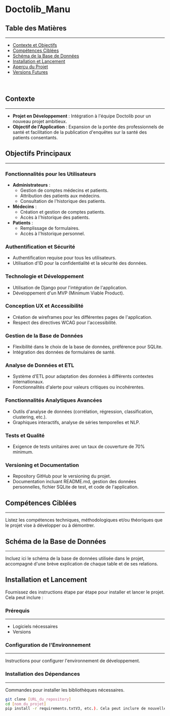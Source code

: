 # Doctolib_Manu

## Table des Matières
---
- [Contexte et Objectifs](#Contexte)
- [Compétences Ciblées](#compétences-ciblées)
- [Schéma de la Base de Données](#schéma-de-la-base-de-données)
- [Installation et Lancement](#installation-et-lancement)
- [Aperçu du Projet](#aperçu-du-projet)
- [Versions Futures](#versions-futures)<br><br><br>


## Contexte
---
- **Projet en Développement** : Intégration à l'équipe Doctolib pour un nouveau projet ambitieux.
- **Objectif de l'Application** : Expansion de la portée des professionnels de santé et facilitation de la publication d'enquêtes sur la santé des patients consentants.


## Objectifs Principaux
---
### Fonctionnalités pour les Utilisateurs
- **Administrateurs** : 
  - Gestion de comptes médecins et patients.
  - Attribution des patients aux médecins.
  - Consultation de l'historique des patients.
- **Médecins** :
  - Création et gestion de comptes patients.
  - Accès à l'historique des patients.
- **Patients** :
  - Remplissage de formulaires.
  - Accès à l'historique personnel.

### Authentification et Sécurité
- Authentification requise pour tous les utilisateurs.
- Utilisation d'ID pour la confidentialité et la sécurité des données.

### Technologie et Développement
- Utilisation de Django pour l'intégration de l'application.
- Développement d'un MVP (Minimum Viable Product).

### Conception UX et Accessibilité
- Création de wireframes pour les différentes pages de l'application.
- Respect des directives WCAG pour l'accessibilité.

### Gestion de la Base de Données
- Flexibilité dans le choix de la base de données, préférence pour SQLite.
- Intégration des données de formulaires de santé.

### Analyse de Données et ETL
- Système d'ETL pour adaptation des données à différents contextes internationaux.
- Fonctionnalités d'alerte pour valeurs critiques ou incohérentes.

### Fonctionnalités Analytiques Avancées
- Outils d'analyse de données (corrélation, régression, classification, clustering, etc.).
- Graphiques interactifs, analyse de séries temporelles et NLP.

### Tests et Qualité
- Exigence de tests unitaires avec un taux de couverture de 70% minimum.

### Versioning et Documentation
- Repository GitHub pour le versioning du projet.
- Documentation incluant README.md, gestion des données personnelles, fichier SQLite de test, et code de l'application.


## Compétences Ciblées
---
Listez les compétences techniques, méthodologiques et/ou théoriques que le projet vise à développer ou à démontrer.


## Schéma de la Base de Données
---
Incluez ici le schéma de la base de données utilisée dans le projet, accompagné d'une brève explication de chaque table et de ses relations.


## Installation et Lancement
Fournissez des instructions étape par étape pour installer et lancer le projet. Cela peut inclure :

### Prérequis
---
- Logiciels nécessaires
- Versions

### Configuration de l'Environnement
---
Instructions pour configurer l'environnement de développement.

### Installation des Dépendances
---
Commandes pour installer les bibliothèques nécessaires.

```bash
git clone [URL_du_repository]
cd [nom_du_projet]
pip install -r requirements.txtV3, etc.). Cela peut inclure de nouvelles fonctionnalités, des améliorations de performance, des corrections de bugs, etc.

